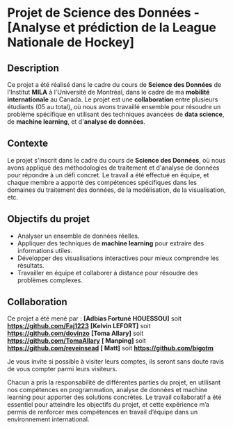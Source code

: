 # Projet de Science des Données - [Analyse et prédiction de la League Nationale de Hockey]

## Description

Ce projet a été réalisé dans le cadre du cours de **Science des Données** de l'Institut **MILA** à l'Université de Montréal, dans le cadre de ma **mobilité internationale** au Canada. Le projet est une **collaboration** entre plusieurs étudiants (05 au total), où nous avons travaillé ensemble pour résoudre un problème spécifique en utilisant des techniques avancées de **data science**, de **machine learning**, et d'**analyse de données**.

## Contexte

Le projet s'inscrit dans le cadre du cours de **Science des Données**, où nous avons appliqué des méthodologies de traitement et d'analyse de données pour répondre à un défi concret. Le travail a été effectué en équipe, et chaque membre a apporté des compétences spécifiques dans les domaines du traitement des données, de la modélisation, de la visualisation, etc.

## Objectifs du projet

- Analyser un ensemble de données réelles.
- Appliquer des techniques de **machine learning** pour extraire des informations utiles.
- Développer des visualisations interactives pour mieux comprendre les résultats.
- Travailler en équipe et collaborer à distance pour résoudre des problèmes complexes.

## Collaboration

Ce projet a été mené par :
 **[Adbias Fortuné HOUESSOU]** soit **https://github.com/Faj1223**
 **[Kelvin LEFORT]** soit **https://github.com/dovinzo**
 **[Toma Allary]** soit **https://github.com/TomaAllary**
 **[ Manping]** soit **https://github.com/reveinsead**
 **[ Matt]** soit **https://github.com/bigotm**

Je vous invite si possible à visiter leurs comptes, ils seront sans doute ravis de vous compter parmi leurs visiteurs.

 Chacun a pris la responsabilité de différentes parties du projet, en utilisant nos compétences en programmation, analyse de données et machine learning pour apporter des solutions concrètes. Le travail collaboratif a été essentiel pour atteindre les objectifs du projet, et cette expérience m’a permis de renforcer mes compétences en travail d’équipe dans un environnement international.

